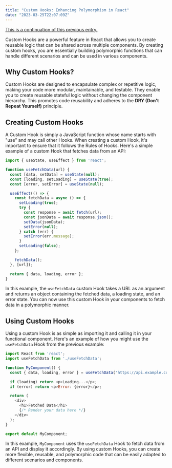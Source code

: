 ```yaml
---
title: "Custom Hooks: Enhancing Polymorphism in React"
date: "2023-03-25T22:07:09Z"
---
```


[This is a continuation of this previous entry.](/react-polymorphism)

Custom Hooks are a powerful feature in React that allows you to create reusable logic that can be shared across multiple components. By creating custom hooks, you are essentially building polymorphic functions that can handle different scenarios and can be used in various components.

## Why Custom Hooks?

Custom Hooks are designed to encapsulate complex or repetitive logic, making your code more modular, maintainable, and testable. They enable you to create reusable stateful logic without changing the component hierarchy. This promotes code reusability and adheres to the **DRY (Don't Repeat Yourself)** principle.

## Creating Custom Hooks

A Custom Hook is simply a JavaScript function whose name starts with "use" and may call other Hooks. When creating a custom Hook, it's important to ensure that it follows the Rules of Hooks. Here's a simple example of a custom Hook that fetches data from an API:

```js
import { useState, useEffect } from 'react';

function useFetchData(url) {
  const [data, setData] = useState(null);
  const [loading, setLoading] = useState(true);
  const [error, setError] = useState(null);

  useEffect(() => {
    const fetchData = async () => {
      setLoading(true);
      try {
        const response = await fetch(url);
        const jsonData = await response.json();
        setData(jsonData);
        setError(null);
      } catch (err) {
        setError(err.message);
      }
      setLoading(false);
    };

    fetchData();
  }, [url]);

  return { data, loading, error };
}
```

In this example, the `useFetchData` custom Hook takes a URL as an argument and returns an object containing the fetched data, a loading state, and an error state. You can now use this custom Hook in your components to fetch data in a polymorphic manner.

## Using Custom Hooks

Using a custom Hook is as simple as importing it and calling it in your functional component. Here's an example of how you might use the `useFetchData` Hook from the previous example:

```js
import React from 'react';
import useFetchData from './useFetchData';

function MyComponent() {
  const { data, loading, error } = useFetchData('https://api.example.com/data');

  if (loading) return <p>Loading...</p>;
  if (error) return <p>Error: {error}</p>;

  return (
    <div>
      <h1>Fetched Data</h1>
      {/* Render your data here */}
    </div>
  );
}

export default MyComponent;
```

In this example, `MyComponent` uses the `useFetchData` Hook to fetch data from an API and display it accordingly. By using custom Hooks, you can create more flexible, reusable, and polymorphic code that can be easily adapted to different scenarios and components.
